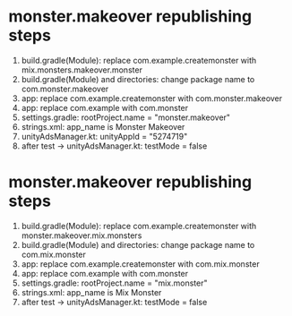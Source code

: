 # monster.makeover republishing steps
1)  build.gradle(Module): replace com.example.createmonster with mix.monsters.makeover.monster
2)  build.gradle(Module) and directories: change package name to com.monster.makeover
3)  app: replace com.example.createmonster with com.monster.makeover
4)  app: replace com.example with com.monster
5)  settings.gradle: rootProject.name = "monster.makeover"
6)  strings.xml: app_name is Monster Makeover
7)  unityAdsManager.kt: unityAppId = "5274719"
8)  after test -> unityAdsManager.kt: testMode = false

# monster.makeover republishing steps
1)  build.gradle(Module): replace com.example.createmonster with monster.makeover.mix.monsters
2)  build.gradle(Module) and directories: change package name to com.mix.monster
3)  app: replace com.example.createmonster with com.mix.monster
4)  app: replace com.example with com.monster
5)  settings.gradle: rootProject.name = "mix.monster"
6)  strings.xml: app_name is Mix Monster
7)  after test -> unityAdsManager.kt: testMode = false
